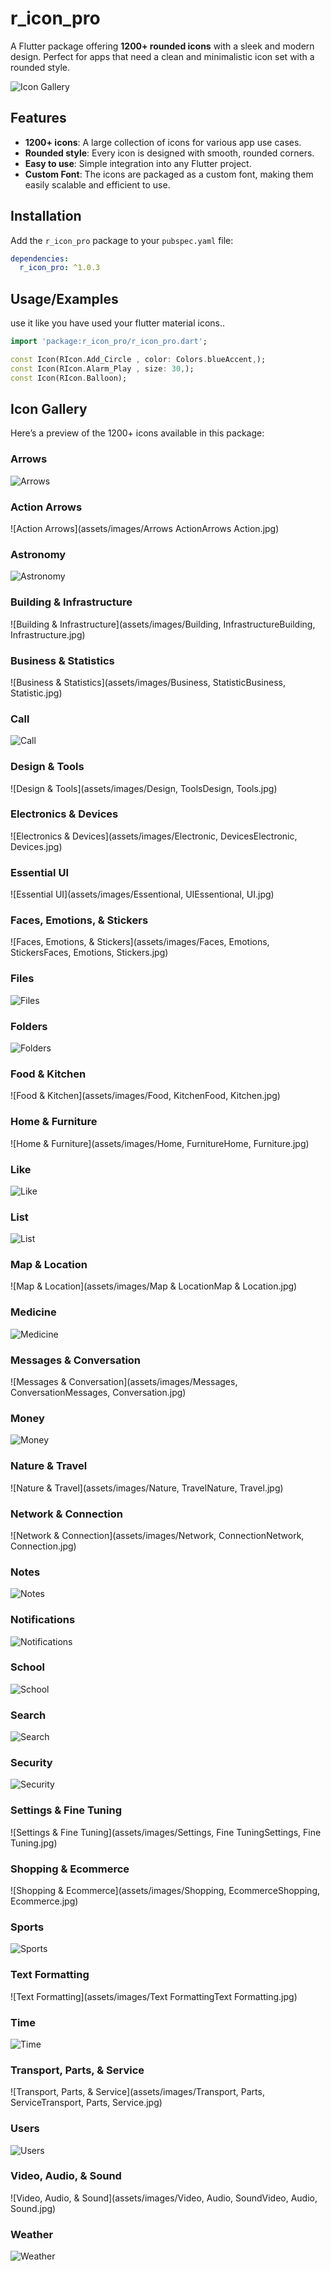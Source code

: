 # r_icon_pro

A Flutter package offering **1200+ rounded icons** with a sleek and modern design. Perfect for apps that need a clean and minimalistic icon set with a rounded style.

![Icon Gallery](assets/banner/banner.png)

## Features
- **1200+ icons**: A large collection of icons for various app use cases.
- **Rounded style**: Every icon is designed with smooth, rounded corners.
- **Easy to use**: Simple integration into any Flutter project.
- **Custom Font**: The icons are packaged as a custom font, making them easily scalable and efficient to use.

## Installation

Add the `r_icon_pro` package to your `pubspec.yaml` file:

```yaml
dependencies:
  r_icon_pro: ^1.0.3
  ```


## Usage/Examples
use it like you have used your flutter material icons..

```dart
import 'package:r_icon_pro/r_icon_pro.dart';

const Icon(RIcon.Add_Circle , color: Colors.blueAccent,);
const Icon(RIcon.Alarm_Play , size: 30,);
const Icon(RIcon.Balloon);

```

## Icon Gallery

Here’s a preview of the 1200+ icons available in this package:

### Arrows
![Arrows](assets/images/ArrowsArrows.jpg)

### Action Arrows
![Action Arrows](assets/images/Arrows ActionArrows Action.jpg)

### Astronomy
![Astronomy](assets/images/AstronomyAstronomy.jpg)

### Building & Infrastructure
![Building & Infrastructure](assets/images/Building, InfrastructureBuilding, Infrastructure.jpg)

### Business & Statistics
![Business & Statistics](assets/images/Business, StatisticBusiness, Statistic.jpg)

### Call
![Call](assets/images/CallCall.jpg)

### Design & Tools
![Design & Tools](assets/images/Design, ToolsDesign, Tools.jpg)

### Electronics & Devices
![Electronics & Devices](assets/images/Electronic, DevicesElectronic, Devices.jpg)

### Essential UI
![Essential UI](assets/images/Essentional, UIEssentional, UI.jpg)

### Faces, Emotions, & Stickers
![Faces, Emotions, & Stickers](assets/images/Faces, Emotions, StickersFaces, Emotions, Stickers.jpg)

### Files
![Files](assets/images/FilesFiles.jpg)

### Folders
![Folders](assets/images/FoldersFolders.jpg)

### Food & Kitchen
![Food & Kitchen](assets/images/Food, KitchenFood, Kitchen.jpg)

### Home & Furniture
![Home & Furniture](assets/images/Home, FurnitureHome, Furniture.jpg)

### Like
![Like](assets/images/LikeLike.jpg)

### List
![List](assets/images/ListList.jpg)

### Map & Location
![Map & Location](assets/images/Map & LocationMap & Location.jpg)

### Medicine
![Medicine](assets/images/MedicineMedicine.jpg)

### Messages & Conversation
![Messages & Conversation](assets/images/Messages, ConversationMessages, Conversation.jpg)

### Money
![Money](assets/images/MoneyMoney.jpg)

### Nature & Travel
![Nature & Travel](assets/images/Nature, TravelNature, Travel.jpg)

### Network & Connection
![Network & Connection](assets/images/Network, ConnectionNetwork, Connection.jpg)

### Notes
![Notes](assets/images/NotesNotes.jpg)

### Notifications
![Notifications](assets/images/NotificationsNotifications.jpg)

### School
![School](assets/images/SchoolSchool.jpg)

### Search
![Search](assets/images/SearchSearch.jpg)

### Security
![Security](assets/images/SecuritySecurity.jpg)

### Settings & Fine Tuning
![Settings & Fine Tuning](assets/images/Settings, Fine TuningSettings, Fine Tuning.jpg)

### Shopping & Ecommerce
![Shopping & Ecommerce](assets/images/Shopping, EcommerceShopping, Ecommerce.jpg)

### Sports
![Sports](assets/images/SportsSports.jpg)

### Text Formatting
![Text Formatting](assets/images/Text FormattingText Formatting.jpg)

### Time
![Time](assets/images/TimeTime.jpg)

### Transport, Parts, & Service
![Transport, Parts, & Service](assets/images/Transport, Parts, ServiceTransport, Parts, Service.jpg)

### Users
![Users](assets/images/UsersUsers.jpg)

### Video, Audio, & Sound
![Video, Audio, & Sound](assets/images/Video, Audio, SoundVideo, Audio, Sound.jpg)

### Weather
![Weather](assets/images/WeatherWeather.jpg)
